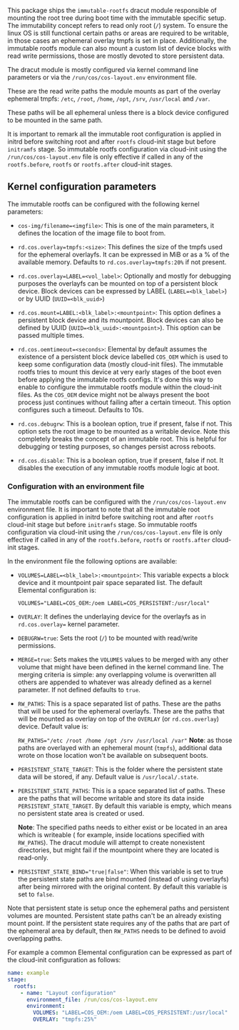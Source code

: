 This package ships the `immutable-rootfs` dracut module responsible of mounting the root tree during 
boot time with the immutable specific setup. The immutability concept refers
to read only root (`/`) system. To ensure the linux OS is still functional
certain paths or areas are required to be writable, in those cases an
ephemeral overlay tmpfs is set in place. Additionally, the immutable rootfs
module can also mount a custom list of device blocks with read write
permissions, those are mostly devoted to store persistent data.

The dracut module is mostly configured via kernel command line parameters or
via the `/run/cos/cos-layout.env` environment file.

These are the read write paths the module mounts as part of the overlay
ephemeral tmpfs: `/etc`, `/root`, `/home`, `/opt`, `/srv`, `/usr/local`
and `/var`.

These paths will be all ephemeral unless there is a block device configured
to be mounted in the same path.

It is important to remark all the immutable root configuration is applied
in initrd before switching root and after `rootfs` cloud-init stage but
before `initramfs` stage. So immutable rootfs configuration via cloud-init
using the `/run/cos/cos-layout.env` file is only effective if called in any
of the `rootfs.before`, `rootfs` or `rootfs.after` cloud-init stages.

## Kernel configuration parameters

The immutable rootfs can be configured with the following kernel parameters:

* `cos-img/filename=<imgfile>`: This is one of the main parameters, it defines
  the location of the image file to boot from.

* `rd.cos.overlay=tmpfs:<size>`: This defines the size of the tmpfs used for
  the ephemeral overlayfs. It can be expressed in MiB or as a % of the available
  memory. Defaults to `rd.cos.overlay=tmpfs:20%` if not present.

* `rd.cos.overlay=LABEL=<vol_label>`: Optionally and mostly for debugging
  purposes the overlayfs can be mounted on top of a persistent block device.
  Block devices can be expressed by LABEL (`LABEL=<blk_label>`) or by UUID
  (`UUID=<blk_uuid>`)

* `rd.cos.mount=LABEL:<blk_label>:<mountpoint>`: This option defines a
  persistent block device and its mountpoint. Block devices can also be
  defined by UUID (`UUID=<blk_uuid>:<mountpoint>`). This option can be passed
  multiple times.

* `rd.cos.oemtimeout=<seconds>`: Elemental by default assumes the existence of
  a persistent block device labelled `COS_OEM` which is used to keep some
  configuration data (mostly cloud-init files). The immutable rootfs tries
  to mount this device at very early stages of the boot even before applying
  the immutable rootfs configs. It's done this way to enable to configure the
  immutable rootfs module within the cloud-init files. As the `COS_OEM` device
  might not be always present the boot process just continues without failing
  after a certain timeout. This option configures such a timeout. Defaults to
  10s.

* `rd.cos.debugrw`: This is a boolean option, true if present, false if not.
  This option sets the root image to be mounted as a writable device. Note this
  completely breaks the concept of an immutable root. This is helpful for
  debugging or testing purposes, so changes persist across reboots.

* `rd.cos.disable`: This is a boolean option, true if present, false if not.
  It disables the execution of any immutable rootfs module logic at boot.

### Configuration with an environment file

The immutable rootfs can be configured with the `/run/cos/cos-layout.env`
environment file. It is important to note that all the immutable root
configuration is applied in initrd before switching root and after
`rootfs` cloud-init stage but before `initramfs` stage. So immutable rootfs
configuration via cloud-init using the `/run/cos/cos-layout.env` file is
only effective if called in any of the `rootfs.before`, `rootfs` or
`rootfs.after` cloud-init stages.


In the environment file the following options are available:


* `VOLUMES=LABEL=<blk_label>:<mountpoint>`: This variable expects a block
  device and it mountpoint pair space separated list. The default Elemental
  configuration is:

  `VOLUMES="LABEL=COS_OEM:/oem LABEL=COS_PERSISTENT:/usr/local"`
  
* `OVERLAY`: It defines the underlaying device for the overlayfs as in
  `rd.cos.overlay=` kernel parameter.

* `DEBUGRW=true`: Sets the root (`/`) to be mounted with read/write permissions.

* `MERGE=true`: Sets makes the `VOLUMES` values to be merged with any other
  volume that might have been defined in the kernel command line. The merging
  criteria is simple: any overlapping volume is overwritten all others are
  appended to whatever was already defined as a kernel parameter. If not
  defined defaults to `true`.

* `RW_PATHS`: This is a space separated list of paths. These are the paths
  that will be used for the ephemeral overlayfs. These are the paths that
  will be mounted as overlay on top of the `OVERLAY` (or `rd.cos.overlay`)
  device. Default value is:

  `RW_PATHS="/etc /root /home /opt /srv /usr/local /var"`
  **Note**: as those paths are overlayed with an ephemeral mount (`tmpfs`), 
            additional data wrote on those location won't be available on subsequent boots.

* `PERSISTENT_STATE_TARGET`: This is the folder where the persistent state data
  will be stored, if any. Default value is `/usr/local/.state`.

* `PERSISTENT_STATE_PATHS`: This is a space separated list of paths. These are
  the paths that will become writable and store its data inside
  `PERSISTENT_STATE_TARGET`. By default this variable is empty, which means
  no persistent state area is created or used.

  **Note**: The specified paths needs to either exist or be located in an area 
            which is writeable ( for example, inside locations specified with `RW_PATHS`).
            The dracut module will attempt to create nonexistent directories, 
            but might fail if the mountpoint where they are located is read-only.

* `PERSISTENT_STATE_BIND="true|false"`: When this variable is set to true
  the persistent state paths are bind mounted (instead of using overlayfs)
  after being mirrored with the original content. By default this variable is
  set to `false`.

Note that persistent state is setup once the ephemeral paths and persistent
volumes are mounted. Persistent state paths can't be an already existing mount
point. If the persistent state requires any of the paths that are part of the
ephemeral area by default, then `RW_PATHS` needs to be defined to avoid
overlapping paths.

For example a common Elemental configuration can be expressed as part of the
cloud-init configuration as follows:

```yaml
name: example
stage:
  rootfs:
    - name: "Layout configuration"
      environment_file: /run/cos/cos-layout.env
      environment:
        VOLUMES: "LABEL=COS_OEM:/oem LABEL=COS_PERSISTENT:/usr/local"
        OVERLAY: "tmpfs:25%"
```
